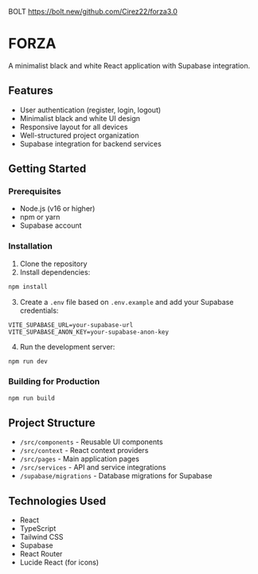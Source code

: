 BOLT https://bolt.new/github.com/Cirez22/forza3.0

# FORZA

A minimalist black and white React application with Supabase integration.

## Features

- User authentication (register, login, logout)
- Minimalist black and white UI design
- Responsive layout for all devices
- Well-structured project organization
- Supabase integration for backend services

## Getting Started

### Prerequisites

- Node.js (v16 or higher)
- npm or yarn
- Supabase account

### Installation

1. Clone the repository
2. Install dependencies:

```bash
npm install
```

3. Create a `.env` file based on `.env.example` and add your Supabase credentials:

```
VITE_SUPABASE_URL=your-supabase-url
VITE_SUPABASE_ANON_KEY=your-supabase-anon-key
```

4. Run the development server:

```bash
npm run dev
```

### Building for Production

```bash
npm run build
```

## Project Structure

- `/src/components` - Reusable UI components
- `/src/context` - React context providers
- `/src/pages` - Main application pages
- `/src/services` - API and service integrations
- `/supabase/migrations` - Database migrations for Supabase

## Technologies Used

- React
- TypeScript
- Tailwind CSS
- Supabase
- React Router
- Lucide React (for icons)
